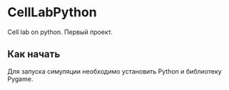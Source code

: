 # CellLabPython
Cell lab on python. Первый проект.
## Как начать
Для запуска симуляции необходимо установить Python и библиотеку Pygame.
